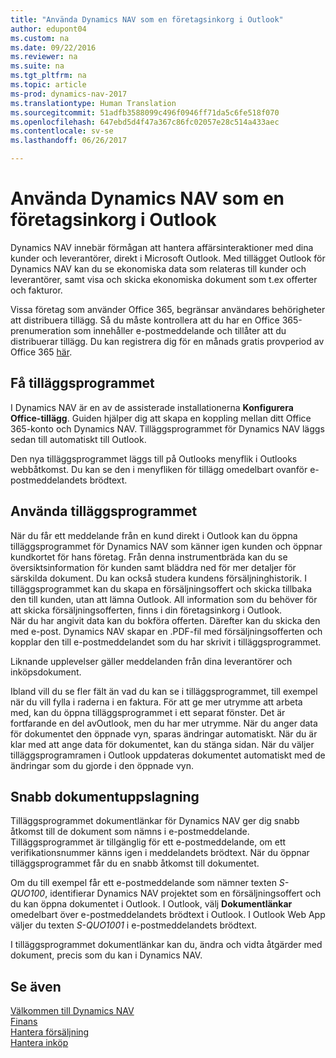 ```yaml
---
title: "Använda Dynamics NAV som en företagsinkorg i Outlook"
author: edupont04
ms.custom: na
ms.date: 09/22/2016
ms.reviewer: na
ms.suite: na
ms.tgt_pltfrm: na
ms.topic: article
ms-prod: dynamics-nav-2017
ms.translationtype: Human Translation
ms.sourcegitcommit: 51adfb3588099c496f0946ff71da5c6fe518f070
ms.openlocfilehash: 647ebd5d4f47a367c86fc02057e28c514a433aec
ms.contentlocale: sv-se
ms.lasthandoff: 06/26/2017

---
```


# <a name="using-dynamics-nav-as-your-business-inbox-in-outlook"></a>Använda Dynamics NAV som en företagsinkorg i Outlook
Dynamics NAV innebär förmågan att hantera affärsinteraktioner med dina kunder och leverantörer, direkt i Microsoft Outlook. Med tillägget Outlook för Dynamics NAV kan du se ekonomiska data som relateras till kunder och leverantörer, samt visa och skicka ekonomiska dokument som t.ex offerter och fakturor.  

Vissa företag som använder Office 365, begränsar användares behörigheter att distribuera tillägg. Så du måste kontrollera att du har en Office 365-prenumeration som innehåller e-postmeddelande och tillåter att du distribuerar tillägg. Du kan registrera dig för en månads gratis provperiod av Office 365 [här](https://products.office.com/try).  

## <a name="get-the-add-in"></a>Få tilläggsprogrammet
I Dynamics NAV är en av de assisterade installationerna **Konfigurera Office-tillägg**. Guiden hjälper dig att skapa en koppling mellan ditt Office 365-konto och Dynamics NAV. Tilläggsprogrammet för Dynamics NAV läggs sedan till automatiskt till Outlook.  

Den nya tilläggsprogrammet läggs till på Outlooks menyflik i Outlooks webbåtkomst. Du kan se den i menyfliken för tillägg omedelbart ovanför e-postmeddelandets brödtext.  

## <a name="using-the-add-in"></a>Använda tilläggsprogrammet
När du får ett meddelande från en kund direkt i Outlook kan du öppna tilläggsprogrammet för Dynamics NAV som känner igen kunden och öppnar kundkortet för hans företag. Från denna instrumentbräda kan du se översiktsinformation för kunden samt bläddra ned för mer detaljer för särskilda dokument. Du kan också studera kundens försäljninghistorik.
I tilläggsprogrammet kan du skapa en försäljningsoffert och skicka tillbaka den till kunden, utan att lämna Outlook. All information som du behöver för att skicka försäljningsofferten, finns i din företagsinkorg i Outlook.  
När du har angivit data kan du bokföra offerten. Därefter kan du skicka den med e-post. Dynamics NAV skapar en .PDF-fil med försäljningsofferten och kopplar den till e-postmeddelandet som du har skrivit i tilläggsprogrammet.  

Liknande upplevelser gäller meddelanden från dina leverantörer och inköpsdokument.  

Ibland vill du se fler fält än vad du kan se i tilläggsprogrammet, till exempel när du vill fylla i raderna i en faktura. För att ge mer utrymme att arbeta med, kan du öppna tilläggsprogrammet i ett separat fönster. Det är fortfarande en del avOutlook, men du har mer utrymme. När du anger data för dokumentet den öppnade vyn, sparas ändringar automatiskt. När du är klar med att ange data för dokumentet, kan du stänga sidan. När du väljer tilläggsprogramramen i Outlook uppdateras dokumentet automatiskt med de ändringar som du gjorde i den öppnade vyn.  

## <a name="quick-document-lookup"></a>Snabb dokumentuppslagning
Tilläggsprogrammet dokumentlänkar för Dynamics NAV ger dig snabb åtkomst till de dokument som nämns i e-postmeddelande. Tilläggsprogrammet är tillgänglig för ett e-postmeddelande, om ett verifikationsnummer känns igen i meddelandets brödtext. När du öppnar tilläggsprogrammet får du en snabb åtkomst till dokumentet.  

Om du till exempel får ett e-postmeddelande som nämner texten *S-QUO100*, identifierar Dynamics NAV projektet som en försäljningsoffert och du kan öppna dokumentet i Outlook. I Outlook, välj **Dokumentlänkar** omedelbart över e-postmeddelandets brödtext i Outlook. I Outlook Web App väljer du texten *S-QUO1001* i e-postmeddelandets brödtext.  

I tilläggsprogrammet dokumentlänkar kan du, ändra och vidta åtgärder med dokument, precis som du kan i Dynamics NAV.

## <a name="see-also"></a>Se även
[Välkommen till Dynamics NAV](across-get-started.md)  
[Finans](finance-setup.md)  
[Hantera försäljning](sales-manage-sales.md)  
[Hantera inköp](purchasing-manage-purchasing.md)  

